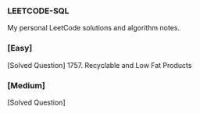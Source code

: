 ### LEETCODE-SQL
My personal LeetCode solutions and algorithm notes.

### [Easy]
[Solved Question]
  1757. Recyclable and Low Fat Products


### [Medium]
[Solved Question]
  
